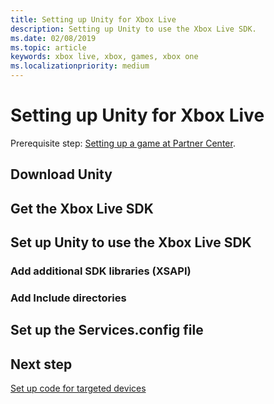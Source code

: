```yaml
---
title: Setting up Unity for Xbox Live
description: Setting up Unity to use the Xbox Live SDK.
ms.date: 02/08/2019
ms.topic: article
keywords: xbox live, xbox, games, xbox one
ms.localizationpriority: medium
---
```

# Setting up Unity for Xbox Live

Prerequisite step: [Setting up a game at Partner Center](setup-partner-center.md).


<!--===================================================-->
## Download Unity



<!--===================================================-->
## Get the Xbox Live SDK



<!--===================================================-->
## Set up Unity to use the Xbox Live SDK


### Add additional SDK libraries (XSAPI)


### Add Include directories



<!--===================================================-->
## Set up the Services.config file



<!--===================================================-->
## Next step

[Set up code for targeted devices](../setup-targets.md)
